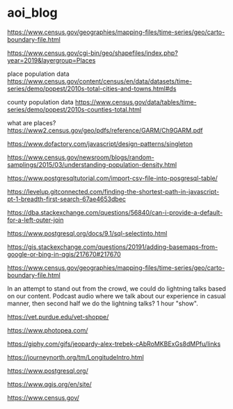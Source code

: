 # aoi_blog

https://www.census.gov/geographies/mapping-files/time-series/geo/carto-boundary-file.html

https://www.census.gov/cgi-bin/geo/shapefiles/index.php?year=2019&layergroup=Places

place population data
https://www.census.gov/content/census/en/data/datasets/time-series/demo/popest/2010s-total-cities-and-towns.html#ds

county population data
https://www.census.gov/data/tables/time-series/demo/popest/2010s-counties-total.html

what are places?
https://www2.census.gov/geo/pdfs/reference/GARM/Ch9GARM.pdf


https://www.dofactory.com/javascript/design-patterns/singleton

https://www.census.gov/newsroom/blogs/random-samplings/2015/03/understanding-population-density.html

https://www.postgresqltutorial.com/import-csv-file-into-posgresql-table/

https://levelup.gitconnected.com/finding-the-shortest-path-in-javascript-pt-1-breadth-first-search-67ae4653dbec

https://dba.stackexchange.com/questions/56840/can-i-provide-a-default-for-a-left-outer-join

https://www.postgresql.org/docs/9.1/sql-selectinto.html

https://gis.stackexchange.com/questions/20191/adding-basemaps-from-google-or-bing-in-qgis/217670#217670

https://www.census.gov/geographies/mapping-files/time-series/geo/carto-boundary-file.html


In an attempt to stand out from the crowd, we could do lightning talks based on our content. Podcast audio where we talk about our experience in casual manner, then second half we do the lightning talks? 1 hour "show".

https://vet.purdue.edu/vet-shoppe/

https://www.photopea.com/

https://giphy.com/gifs/jeopardy-alex-trebek-cAbRoMKBExGs8dMPfu/links

https://journeynorth.org/tm/LongitudeIntro.html

https://www.postgresql.org/

https://www.qgis.org/en/site/

https://www.census.gov/